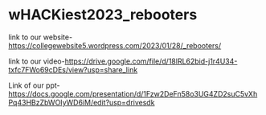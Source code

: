 # wHACKiest2023_rebooters
link to our website-https://collegewebsite5.wordpress.com/2023/01/28/_rebooters/

link to our video-https://drive.google.com/file/d/18lRL62bid-j1r4U34-txfc7FWo69cDEs/view?usp=share_link

Link of our ppt- https://docs.google.com/presentation/d/1Fzw2DeFn58o3UG4ZD2suC5vXhPq43HBzZbWOIyWD6iM/edit?usp=drivesdk
